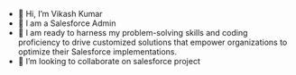 - 👋 Hi, I’m Vikash Kumar
- 👀 I am a Salesforce Admin
- 🌱 I am ready to harness my problem-solving skills and coding proficiency to drive customized solutions that empower organizations to optimize their Salesforce    implementations.
- 💞️ I’m looking to collaborate on salesforce project
  

<!---
Vikashkumar2094/Vikashkumar2094 is a ✨ special ✨ repository because its `README.md` (this file) appears on your GitHub profile.
You can click the Preview link to take a look at your changes.
--->
